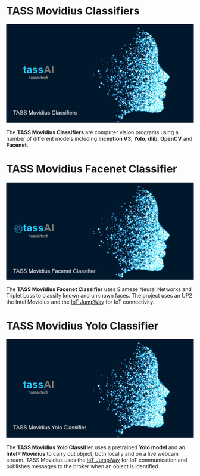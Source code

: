 # TASS Movidius Classifiers

[![TASS Movidius Classifiers](images/tass-movidius.jpg)](https://github.com/iotJumpway/IoT-JumpWay-Intel-Examples/tree/master/Intel-Movidius/TASS/)

The **TASS Movidius Classifiers** are computer vision programs using a number of different models including **Inception V3**, **Yolo**, **dlib**, **OpenCV** and **Facenet**.

# TASS Movidius Facenet Classifier

[![TASS Movidius Facenet Classifier](Facenet/images/facenet.jpg)](https://github.com/iotJumpway/IoT-JumpWay-Intel-Examples/tree/master/Intel-Movidius/TASS/Facenet)

The **TASS Movidius Facenet Classifier** uses Siamese Neural Networks and Triplet Loss to classify known and unknown faces. The project uses an UP2 the Intel Movidius and the [IoT JumpWay](https://iot.techbubbletechnologies.com "IoT JumpWay") for IoT connectivity.

# TASS Movidius Yolo Classifier

[![TASS Movidius Yolo Classifier](Yolo/images/tass-movidius.jpg)](https://github.com/iotJumpway/IoT-JumpWay-Intel-Examples/tree/master/Intel-Movidius/TASS/Yolo)

The **TASS Movidius Yolo Classifier** uses a pretrained **Yolo model** and an **Intel® Movidius** to carry out object, both locally and on a live webcam stream. TASS Movidius uses the [IoT JumpWay](https://iot.techbubbletechnologies.com "IoT JumpWay") for IoT communication and publishes messages to the broker when an object is identified.